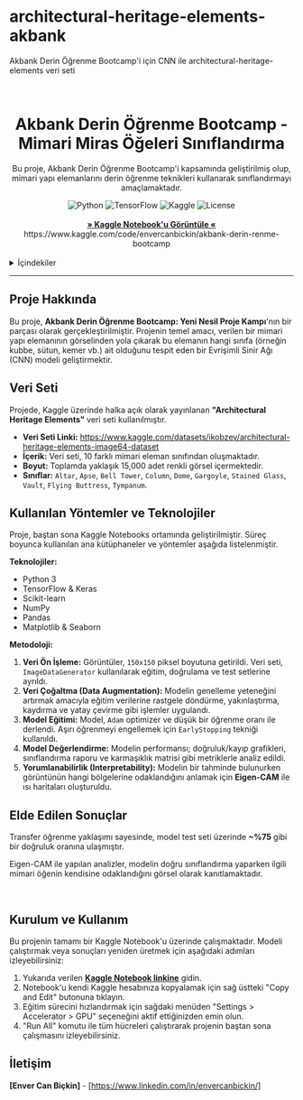 # architectural-heritage-elements-akbank
Akbank Derin Öğrenme Bootcamp'i için CNN ile architectural-heritage-elements veri seti

<br/>
<div align="center">
  <h1 align="center">Akbank Derin Öğrenme Bootcamp - Mimari Miras Öğeleri Sınıflandırma</h1>
</div>

<p align="center">
  Bu proje, Akbank Derin Öğrenme Bootcamp'i kapsamında geliştirilmiş olup, mimari yapı elemanlarını derin öğrenme teknikleri kullanarak sınıflandırmayı amaçlamaktadır.
</p>

<div align="center">
  <img src="https://img.shields.io/badge/Python-3776AB?style=for-the-badge&logo=python&logoColor=white" alt="Python">
  <img src="https://img.shields.io/badge/TensorFlow-FF6F00?style=for-the-badge&logo=tensorflow&logoColor=white" alt="TensorFlow">
  <img src="https://img.shields.io/badge/Kaggle-20BEFF?style=for-the-badge&logo=kaggle&logoColor=white" alt="Kaggle">
  <img src="https://img.shields.io/badge/license-MIT-blue.svg" alt="License">
</div>

<br>

<div align="center">
  <strong><a href="[https://www.kaggle.com/code/envercanbickin/akbank-derin-renme-bootcamp]">» Kaggle Notebook'u Görüntüle «</a></strong>
  https://www.kaggle.com/code/envercanbickin/akbank-derin-renme-bootcamp
</div>

<br>

<details>
  <summary>İçindekiler</summary>
  <ol>
    <li><a href="#proje-hakkında">Proje Hakkında</a></li>
    <li><a href="#veri-seti">Veri Seti</a></li>
    <li><a href="#kullanılan-yöntemler-ve-teknolojiler">Kullanılan Yöntemler ve Teknolojiler</a></li>
    <li><a href="#elde-edilen-sonuçlar">Elde Edilen Sonuçlar</a></li>
    <li><a href="#kurulum-ve-kullanım">Kurulum ve Kullanım</a></li>
    <li><a href="#lisans">Lisans</a></li>
    <li><a href="#iletişim">İletişim</a></li>
  </ol>
</details>

---

## Proje Hakkında

Bu proje, **Akbank Derin Öğrenme Bootcamp: Yeni Nesil Proje Kampı**'nın bir parçası olarak gerçekleştirilmiştir. Projenin temel amacı, verilen bir mimari yapı elemanının görselinden yola çıkarak bu elemanın hangi sınıfa (örneğin kubbe, sütun, kemer vb.) ait olduğunu tespit eden bir Evrişimli Sinir Ağı (CNN) modeli geliştirmektir.


## Veri Seti

Projede, Kaggle üzerinde halka açık olarak yayınlanan **"Architectural Heritage Elements"** veri seti kullanılmıştır.

* **Veri Seti Linki:** https://www.kaggle.com/datasets/ikobzev/architectural-heritage-elements-image64-dataset
* **İçerik:** Veri seti, 10 farklı mimari eleman sınıfından oluşmaktadır.
* **Boyut:** Toplamda yaklaşık 15,000 adet renkli görsel içermektedir.
* **Sınıflar:** `Altar`, `Apse`, `Bell Tower`, `Column`, `Dome`, `Gargoyle`, `Stained Glass`, `Vault`, `Flying Buttress`, `Tympanum`.

## Kullanılan Yöntemler ve Teknolojiler

Proje, baştan sona Kaggle Notebooks ortamında geliştirilmiştir. Süreç boyunca kullanılan ana kütüphaneler ve yöntemler aşağıda listelenmiştir.

**Teknolojiler:**
* Python 3
* TensorFlow & Keras
* Scikit-learn
* NumPy
* Pandas
* Matplotlib & Seaborn

**Metodoloji:**
1.  **Veri Ön İşleme:** Görüntüler, `150x150` piksel boyutuna getirildi. Veri seti, `ImageDataGenerator` kullanılarak eğitim, doğrulama ve test setlerine ayrıldı.
2.  **Veri Çoğaltma (Data Augmentation):** Modelin genelleme yeteneğini artırmak amacıyla eğitim verilerine rastgele döndürme, yakınlaştırma, kaydırma ve yatay çevirme gibi işlemler uygulandı.
3.  **Model Eğitimi:** Model, `Adam` optimizer ve düşük bir öğrenme oranı ile derlendi. Aşırı öğrenmeyi engellemek için `EarlyStopping` tekniği kullanıldı.
4.  **Model Değerlendirme:** Modelin performansı; doğruluk/kayıp grafikleri, sınıflandırma raporu ve karmaşıklık matrisi gibi metriklerle analiz edildi.
5.  **Yorumlanabilirlik (Interpretability):** Modelin bir tahminde bulunurken görüntünün hangi bölgelerine odaklandığını anlamak için **Eigen-CAM** ile ısı haritaları oluşturuldu.

## Elde Edilen Sonuçlar

Transfer öğrenme yaklaşımı sayesinde, model test seti üzerinde **~%75** gibi bir doğruluk oranına ulaşmıştır.

Eigen-CAM ile yapılan analizler, modelin doğru sınıflandırma yaparken ilgili mimari öğenin kendisine odaklandığını görsel olarak kanıtlamaktadır.

<br>

## Kurulum ve Kullanım

Bu projenin tamamı bir Kaggle Notebook'u üzerinde çalışmaktadır. Modeli çalıştırmak veya sonuçları yeniden üretmek için aşağıdaki adımları izleyebilirsiniz:

1.  Yukarıda verilen **[Kaggle Notebook linkine]([https://www.kaggle.com/code/envercanbickin/akbank-derin-renme-bootcamp])** gidin.
2.  Notebook'u kendi Kaggle hesabınıza kopyalamak için sağ üstteki "Copy and Edit" butonuna tıklayın.
3.  Eğitim sürecini hızlandırmak için sağdaki menüden "Settings > Accelerator > GPU" seçeneğini aktif ettiğinizden emin olun.
4.  "Run All" komutu ile tüm hücreleri çalıştırarak projenin baştan sona çalışmasını izleyebilirsiniz.


## İletişim

**[Enver Can Biçkin]** - [https://www.linkedin.com/in/envercanbickin/]


